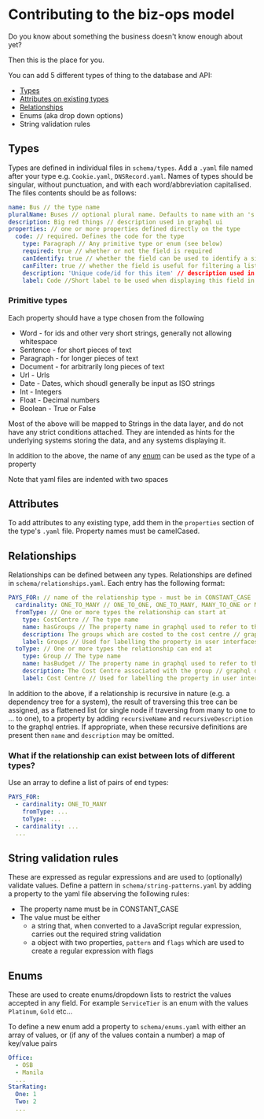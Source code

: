 # Contributing to the biz-ops model

Do you know about something the business doesn't know enough about yet?

Then this is the place for you.

You can add 5 different types of thing to the database and API:

- [Types](#types-and-attributes)
- [Attributes on existing types](#attributes)
- [Relationships](#relationships)
- Enums (aka drop down options)
- String validation rules

## Types

Types are defined in individual files in `schema/types`. Add a `.yaml` file named after your type e.g. `Cookie.yaml`, `DNSRecord.yaml`. Names of types should be singular, without punctuation, and with each word/abbreviation capitalised. The files contents should be as follows:

```yaml
name: Bus // the type name
pluralName: Buses // optional plural name. Defaults to name with an 's' suffix
description: Big red things // description used in graphql ui
properties: // one or more properties defined directly on the type
  code: // required. Defines the code for the type
    type: Paragraph // Any primitive type or enum (see below)
    required: true // whether or not the field is required
    canIdentify: true // whether the field can be used to identify a single record
    canFilter: true // whether the field is useful for filtering a list of records
    description: 'Unique code/id for this item' // description used in graphql ui
    label: Code //Short label to be used when displaying this field in forms etc.
```

### Primitive types

Each property should have a type chosen from the following

- Word - for ids and other very short strings, generally not allowing whitespace
- Sentence - for short pieces of text
- Paragraph - for longer pieces of text
- Document - for arbitrarily long pieces of text
- Url - Urls
- Date - Dates, which shoudl generally be input as ISO strings
- Int - Integers
- Float - Decimal numbers
- Boolean - True or False

Most of the above will be mapped to Strings in the data layer, and do not have any strict conditions attached. They are intended as hints for the underlying systems storing the data, and any systems displaying it.

In addition to the above, the name of any [enum](#enums) can be used as the type of a property

Note that yaml files are indented with two spaces

## Attributes

To add attributes to any existing type, add them in the `properties` section of the type's `.yaml` file. Property names must be camelCased.

## Relationships

Relationships can be defined between any types. Relationships are defined in `schema/relationships.yaml`. Each entry has the following format:

```yaml
PAYS_FOR: // name of the relationship type - must be in CONSTANT_CASE
  cardinality: ONE_TO_MANY // ONE_TO_ONE, ONE_TO_MANY, MANY_TO_ONE or MANY_TO_MANY
  fromType: // One or more types the relationship can start at
    type: CostCentre // The type name
    name: hasGroups // The property name in graphql used to refer to the related type
    description: The groups which are costed to the cost centre // graphql description
    label: Groups // Used for labelling the property in user interfaces
  toType: // One or more types the relationship can end at
    type: Group // The type name
    name: hasBudget // The property name in graphql used to refer to the related type
    description: The Cost Centre associated with the group // graphql description
    label: Cost Centre // Used for labelling the property in user interfaces
```

In addition to the above, if a relationship is recursive in nature (e.g. a dependency tree for a system), the result of traversing this tree can be assigned, as a flattened list (or single node if traversing from many to one to ... to one), to a property by adding `recursiveName` and `recursiveDescription` to the graphql entries. If appropriate, when these recursive definitions are present then `name` and `description` may be omitted.

### What if the relationship can exist between lots of different types?

Use an array to define a list of pairs of end types:

```yaml
PAYS_FOR:
  - cardinality: ONE_TO_MANY
    fromType: ...
    toType: ...
  - cardinality: ...
  ...
```

## String validation rules

These are expressed as regular expressions and are used to (optionally) validate values. Define a pattern in `schema/string-patterns.yaml` by adding a property to the yaml file abserving the following rules:

- The property name must be in CONSTANT_CASE
- The value must be either
  - a string that, when converted to a JavaScript regular expression, carries out the required string validation
  - a object with two properties, `pattern` and `flags` which are used to create a regular expression with flags

## Enums

These are used to create enums/dropdown lists to restrict the values accepted in any field. For example `ServiceTier` is an enum with the values `Platinum`, `Gold` etc...

To define a new enum add a property to `schema/enums.yaml` with either an array of values, or (if any of the values contain a number) a map of key/value pairs

```yaml
Office:
  - OSB
  - Manila
  ...
StarRating:
  One: 1
  Two: 2
  ...
```
